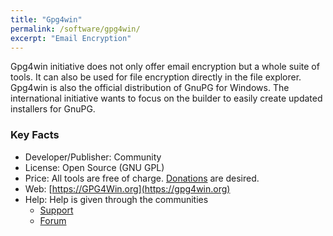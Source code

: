 ```yaml
---
title: "Gpg4win"
permalink: /software/gpg4win/
excerpt: "Email Encryption"
---
```


Gpg4win initiative does not only offer email encryption but a whole suite of tools. It can also be used for file encryption directly in the file explorer. Gpg4win is also the official distribution of GnuPG for Windows. The international initiative wants to focus on the builder to easily create updated installers for GnuPG.

### Key Facts

* Developer/Publisher: Community
* License: Open Source (GNU GPL)
* Price: All tools are free of charge. [Donations](https://gpg4win.org/donate.html) are desired.
* Web: [https://GPG4Win.org](https://gpg4win.org)
* Help: Help is given through the communities
	* [Support](https://gpg4win.org/community.html)
	* [Forum](http://wald.intevation.org/forum/forum.php?forum_id=21)
	
